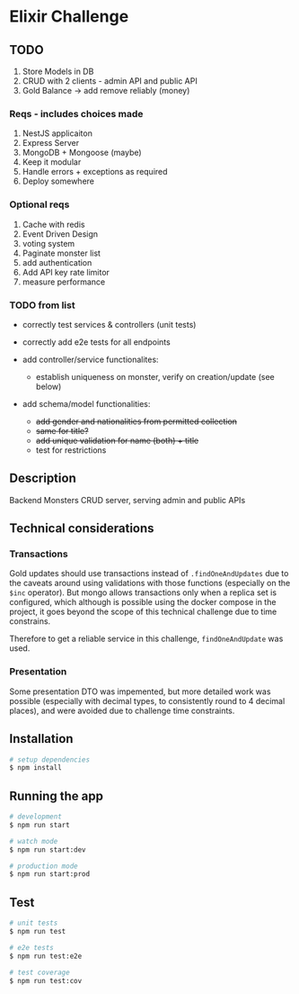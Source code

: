 # Elixir Challenge

## TODO

1. Store Models in DB
2. CRUD with 2 clients - admin API and public API
3. Gold Balance -> add remove reliably (money)

### Reqs - includes choices made

1. NestJS applicaiton
2. Express Server
3. MongoDB + Mongoose (maybe)
4. Keep it modular
5. Handle errors + exceptions as required
6. Deploy somewhere

### Optional reqs

1. Cache with redis
2. Event Driven Design
3. voting system
4. Paginate monster list
5. add authentication
6. Add API key rate limitor
7. measure performance

### TODO from list

* correctly test services & controllers (unit tests)
* correctly add e2e tests for all endpoints
* add controller/service functionalites:
  * establish uniqueness on monster, verify on creation/update (see below)

* add schema/model functionalities:
  * ~~add gender and nationalities from permitted collection~~
  * ~~same for title?~~
  * ~~add unique validation for name (both) + title~~
  * test for restrictions

## Description

Backend Monsters CRUD server, serving admin and public APIs

## Technical considerations

### Transactions

Gold updates should use transactions instead of `.findOneAndUpdates` due to the caveats around using validations with those functions (especially on the `$inc` operator). But mongo allows transactions only when a replica set is configured, which although is possible using the docker compose in the project, it goes beyond the scope of this technical challenge due to time constrains.

Therefore to get a reliable service in this challenge, `findOneAndUpdate` was used.

### Presentation

Some presentation DTO was impemented, but more detailed work was possible (especially with decimal types, to consistently round to 4 decimal places), and were avoided due to challenge time constraints.

## Installation

```bash
# setup dependencies
$ npm install
```

## Running the app

```bash
# development
$ npm run start

# watch mode
$ npm run start:dev

# production mode
$ npm run start:prod
```

## Test

```bash
# unit tests
$ npm run test

# e2e tests
$ npm run test:e2e

# test coverage
$ npm run test:cov
```
